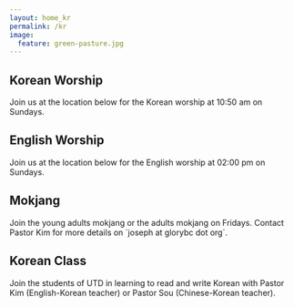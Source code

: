 ```yaml
---
layout: home_kr
permalink: /kr
image:
  feature: green-pasture.jpg
---
```


<div class="tiles">

  <div class="tile">
    <h2 class="post-title">Korean Worship</h2>
    <p class="post-excerpt">Join us at the location below for the Korean worship
at 10:50 am on Sundays.</p>
  </div><!-- /.tile -->

  <div class="tile">
    <h2 class="post-title">English Worship</h2>
    <p class="post-excerpt">Join us at the location below for the English worship
at 02:00 pm on Sundays.</p>
  </div><!-- /.tile -->

  <div class="tile">
    <h2 class="post-title">Mokjang</h2>
    <p class="post-excerpt">Join the young adults mokjang or the adults mokjang
on Fridays. Contact Pastor Kim for more details on `joseph at glorybc dot org`.</p>
  </div><!-- /.tile -->

  <div class="tile">
    <h2 class="post-title">Korean Class</h2>
    <p class="post-excerpt">Join the students of UTD in learning to read and
write Korean with Pastor Kim (English-Korean teacher) or Pastor Sou
(Chinese-Korean teacher).</p>
  </div><!-- /.tile -->

</div><!-- /.tiles -->
